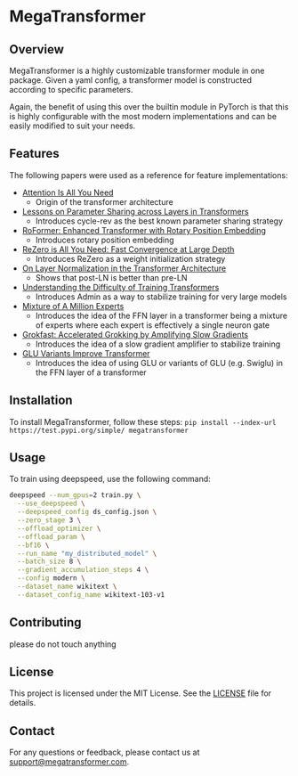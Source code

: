 # MegaTransformer

## Overview
MegaTransformer is a highly customizable transformer module in one package. Given a yaml config, a transformer model is constructed according to specific parameters.

Again, the benefit of using this over the builtin module in PyTorch is that this is highly configurable with the most modern implementations and can be easily modified to suit your needs.

## Features
The following papers were used as a reference for feature implementations:

* [Attention Is All You Need](https://arxiv.org/abs/1706.03762)
    * Origin of the transformer architecture
* [Lessons on Parameter Sharing across Layers in Transformers](https://arxiv.org/abs/2104.06022)
    * Introduces cycle-rev as the best known parameter sharing strategy
* [RoFormer: Enhanced Transformer with Rotary Position Embedding](https://arxiv.org/abs/2104.09864)
    * Introduces rotary position embedding
* [ReZero is All You Need: Fast Convergence at Large Depth](https://arxiv.org/abs/2003.04887)
    * Introduces ReZero as a weight initialization strategy
* [On Layer Normalization in the Transformer Architecture](https://arxiv.org/abs/2002.04745)
    * Shows that post-LN is better than pre-LN
* [Understanding the Difficulty of Training Transformers](https://arxiv.org/abs/2004.08249)
    * Introduces Admin as a way to stabilize training for very large models
* [Mixture of A Million Experts](https://arxiv.org/abs/2407.04153)
    * Introduces the idea of the FFN layer in a transformer being a mixture of experts where each expert is effectively a single neuron gate
* [Grokfast: Accelerated Grokking by Amplifying Slow Gradients](https://arxiv.org/abs/2405.20233)
    * Introduces the idea of a slow gradient amplifier to stabilize training
* [GLU Variants Improve Transformer](https://arxiv.org/abs/2002.05202v1)
    * Introduces the idea of using GLU or variants of GLU (e.g. Swiglu) in the FFN layer of a transformer

## Installation
To install MegaTransformer, follow these steps:
`pip install --index-url https://test.pypi.org/simple/ megatransformer`

## Usage
To train using deepspeed, use the following command:
```bash
deepspeed --num_gpus=2 train.py \
  --use_deepspeed \
  --deepspeed_config ds_config.json \
  --zero_stage 3 \
  --offload_optimizer \
  --offload_param \
  --bf16 \
  --run_name "my_distributed_model" \
  --batch_size 8 \
  --gradient_accumulation_steps 4 \
  --config modern \
  --dataset_name wikitext \
  --dataset_config_name wikitext-103-v1
```

## Contributing
please do not touch anything

## License
This project is licensed under the MIT License. See the [LICENSE](LICENSE) file for details.

## Contact
For any questions or feedback, please contact us at support@megatransformer.com.
